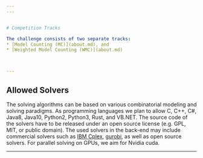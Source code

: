 ```yaml
---
---


# Competition Tracks

The challenge consists of two separate tracks: 
* [Model Counting (MC)](about.md), and
* [Weighted Model Counting (WMC)](about.md)



---
```


##  Allowed Solvers
The solving algorithms can be based on various combinatorial modeling and solving paradigms. As programming languages we plan to allow C, C++, C#, Java8, Java10, Python2, Python3, Rust, and VB.NET. The source code of the solvers have to be released under an open source license (e.g. GPL, MIT, or public domain). The used solvers in the back-end may include commercial solvers such as [IBM Cplex](http://www-01.ibm.com/software/integration/optimization/cplex-optimizer), [gurobi](https://www.gurobi.com/), as well as open source solvers. For parallel solving on GPUs, we aim for Nvidia cuda.

---
